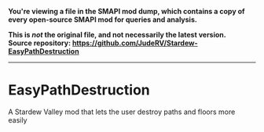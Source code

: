 **You're viewing a file in the SMAPI mod dump, which contains a copy of every open-source SMAPI mod
for queries and analysis.**

**This is _not_ the original file, and not necessarily the latest version.**  
**Source repository: https://github.com/JudeRV/Stardew-EasyPathDestruction**

----

# EasyPathDestruction
A Stardew Valley mod that lets the user destroy paths and floors more easily
